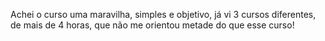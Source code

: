Achei o curso uma maravilha, simples e objetivo, já vi 3 cursos diferentes, de mais de 4 horas, que não me orientou metade do que esse curso!
